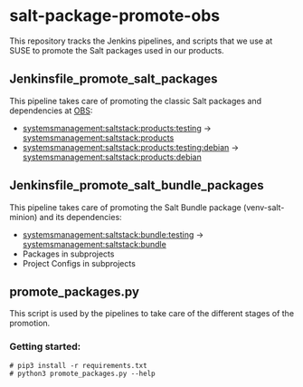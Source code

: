 # salt-package-promote-obs

This repository tracks the Jenkins pipelines, and scripts that we use at SUSE to promote the Salt packages used in our products.

## Jenkinsfile_promote_salt_packages

This pipeline takes care of promoting the classic Salt packages and dependencies at [OBS](https://build.opensuse.org/):

- [systemsmanagement:saltstack:products:testing](https://build.opensuse.org/project/show/systemsmanagement:saltstack:products:testing) -> [systemsmanagement:saltstack:products](https://build.opensuse.org/project/show/systemsmanagement:saltstack:products)
- [systemsmanagement:saltstack:products:testing:debian](https://build.opensuse.org/project/show/systemsmanagement:saltstack:products:testing:debian) -> [systemsmanagement:saltstack:products:debian](https://build.opensuse.org/project/show/systemsmanagement:saltstack:products:debian)

## Jenkinsfile_promote_salt_bundle_packages

This pipeline takes care of promoting the Salt Bundle package (venv-salt-minion) and its dependencies:

- [systemsmanagement:saltstack:bundle:testing](https://build.opensuse.org/project/show/systemsmanagement:saltstack:bundle:testing) -> [systemsmanagement:saltstack:bundle](https://build.opensuse.org/project/show/systemsmanagement:saltstack:bundle)
- Packages in subprojects
- Project Configs in subprojects

## promote_packages.py

This script is used by the pipelines to take care of the different stages of the promotion.

### Getting started:

```console
# pip3 install -r requirements.txt
# python3 promote_packages.py --help
```
